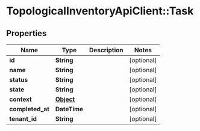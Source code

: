 # TopologicalInventoryApiClient::Task

## Properties
Name | Type | Description | Notes
------------ | ------------- | ------------- | -------------
**id** | **String** |  | [optional] 
**name** | **String** |  | [optional] 
**status** | **String** |  | [optional] 
**state** | **String** |  | [optional] 
**context** | [**Object**](.md) |  | [optional] 
**completed_at** | **DateTime** |  | [optional] 
**tenant_id** | **String** |  | [optional] 


